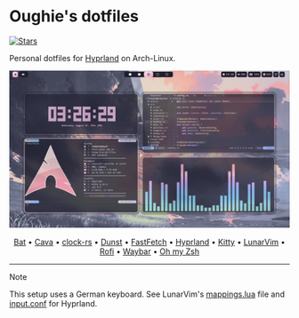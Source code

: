 # Oughie's dotfiles

[![Stars](https://img.shields.io/github/stars/Oughie/dotfiles)](.config/Oughie/dotfiles/stargazers)

Personal dotfiles for [Hyprland](https://hyprland.org/) on Arch-Linux.

![presentation_hyprland](screenshots/hyprland.png "Screenshot (hyprland)")

<p align="center">
    <a href=".config/bat">Bat</a> •
    <a href=".config/cava">Cava</a> •
    <a href=".config/clock-rs">clock-rs</a> •
    <a href=".config/dunst">Dunst</a> •
    <a href=".config/fastfetch">FastFetch</a> •
    <a href=".config/hypr">Hyprland</a> •
    <a href=".config/kitty">Kitty</a> •
    <a href=".config/lvim">LunarVim</a> •
    <a href=".config/rofi">Rofi</a> •
    <a href=".config/waybar">Waybar</a> •
    <a href=".config/zsh">Oh my Zsh</a>
</p>

---

> [!NOTE]
> This setup uses a German keyboard. See LunarVim's [mappings.lua](.config/lvim/lua/user/mappings.lua) file and [input.conf](.config/hypr/modules/input.conf) for Hyprland.
